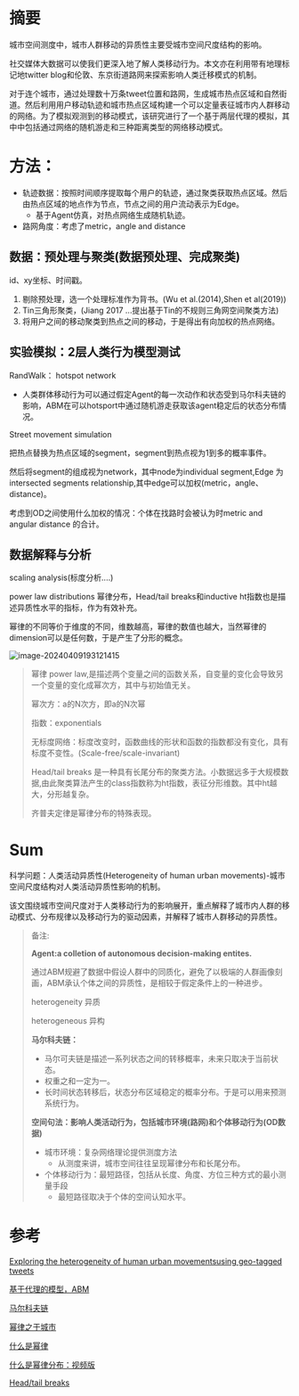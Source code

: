 # 摘要

城市空间测度中，城市人群移动的异质性主要受城市空间尺度结构的影响。

社交媒体大数据可以使我们更深入地了解人类移动行为。本文亦在利用带有地理标记地twitter blog和伦敦、东京街道路网来探索影响人类迁移模式的机制。

对于连个城市，通过处理数十万条tweet位置和路网，生成城市热点区域和自然街道。然后利用用户移动轨迹和城市热点区域构建一个可以定量表征城市内人群移动的网络。为了模拟观测到的移动模式，该研究进行了一个基于两层代理的模拟，其中中包括通过网络的随机游走和三种距离类型的网络移动模式。

# 方法：

* 轨迹数据：按照时间顺序提取每个用户的轨迹，通过聚类获取热点区域。然后由热点区域的地点作为节点，节点之间的用户流动表示为Edge。
  * 基于Agent仿真，对热点网络生成随机轨迹。
* 路网角度：考虑了metric，angle and distance

## 数据：预处理与聚类(数据预处理、完成聚类)

id、xy坐标、时间戳。

1. 剔除预处理，选一个处理标准作为背书。(Wu et al.(2014),Shen et al(2019))
2. Tin三角形聚类，(Jiang 2017 ...提出基于Tin的不规则三角网空间聚类方法)
3. 将用户之间的移动聚类到热点之间的移动，于是得出有向加权的热点网络。

## 实验模拟：2层人类行为模型测试

RandWalk： hotspot network

* 人类群体移动行为可以通过假定Agent的每一次动作和状态受到马尔科夫链的影响，ABM在可以hotsport中通过随机游走获取该agent稳定后的状态分布情况。

Street movement simulation

把热点替换为热点区域的segment，segment到热点视为1到多的概率事件。

然后将segment的组成视为network，其中node为individual segment,Edge 为intersected segments relationship,其中edge可以加权(metric，angle、distance)。

考虑到OD之间使用什么加权的情况：个体在找路时会被认为时metric and angular distance 的合计。

## 数据解释与分析

scaling analysis(标度分析....)

power law distributions 幂律分布，Head/tail breaks和inductive ht指数也是描述异质性水平的指标，作为有效补充。

幂律的不同等价于维度的不同，维数越高，幂律的数值也越大，当然幂律的dimension可以是任何数，于是产生了分形的概念。

![image-20240409193121415](C:\Users\22779\AppData\Roaming\Typora\typora-user-images\image-20240409193121415.png)

> 幂律 power law,是描述两个变量之间的函数关系，自变量的变化会导致另一个变量的变化成幂次方，其中与初始值无关。
>
> 幂次方：a的N次方，即a的N次幂
>
> 指数：exponentials
>
> 无标度网络：标度改变时，函数曲线的形状和函数的指数都没有变化，具有标度不变性。(Scale-free/scale-invariant)
>
> Head/tail breaks 是一种具有长尾分布的聚类方法。小数据远多于大规模数据,由此聚类算法产生的class指数称为ht指数，表征分形维数。其中ht越大，分形越复杂。
>
> 齐普夫定律是幂律分布的特殊表现。

# Sum

科学问题：人类活动异质性(Heterogeneity of human urban movements)-城市空间尺度结构对人类活动异质性影响的机制。

该文围绕城市空间尺度对于人类移动行为的影响展开，重点解释了城市内人群的移动模式、分布规律以及移动行为的驱动因素，并解释了城市人群移动的异质性。

>  备注:
>
> **Agent:a colletion of autonomous decision-making entites.**
>
> 通过ABM规避了数据中假设人群中的同质化，避免了以极端的人群画像刻画，ABM承认个体之间的异质性，是相较于假定条件上的一种进步。
>
> heterogeneity 异质
>
> heterogeneous 异构
>
> **马尔科夫链：**
>
> * 马尔可夫链是描述一系列状态之间的转移概率，未来只取决于当前状态。
> * 权重之和一定为一。
> * 长时间状态转移后，状态分布区域稳定的概率分布。于是可以用来预测系统行为。
>
> **空间句法：影响人类活动行为，包括城市环境(路网)和个体移动行为(OD数据)**
>
> * 城市环境：复杂网络理论提供测度方法
>   * 从测度来讲，城市空间往往呈现幂律分布和长尾分布。
> * 个体移动行为：最短路径，包括从长度、角度、方位三种方式的最小测量手段
>   * 最短路径取决于个体的空间认知水平。

# 参考

[Exploring the heterogeneity of human urban movementsusing geo-tagged tweets](https://www.tandfonline.com/doi/epdf/10.1080/13658816.2020.1718153?needAccess=true)

[基于代理的模型，ABM](https://wiki.swarma.org/index.php/%E5%9F%BA%E4%BA%8E%E4%B8%BB%E4%BD%93%E7%9A%84%E6%A8%A1%E5%9E%8B_Agent-based_model)

[马尔科夫链](https://blog.tangly1024.com/article/markov-chain)

[幂律之于城市](https://www.sohu.com/a/274492710_741733)

[什么是幂律](https://necsi.edu/power-law)

[什么是幂律分布：视频版](https://www.bilibili.com/video/BV1u14y1f7Cq/?spm_id_from=333.337.search-card.all.click&vd_source=b61ce8d81a5e8e82447077f84ae7352a)

[Head/tail breaks](https://en.wikipedia.org/wiki/Head/tail_breaks)